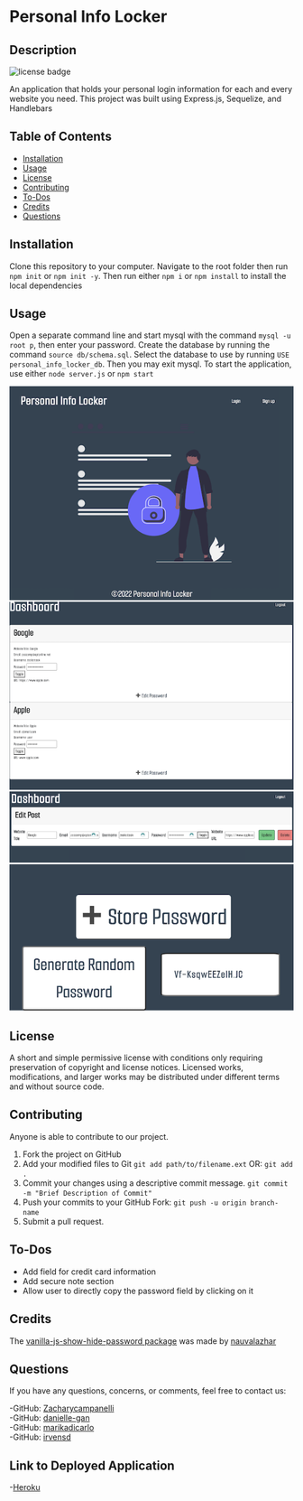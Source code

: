 
# Personal Info Locker
  
## Description 
![license badge](https://img.shields.io/badge/license-mit-green)
  
An application that holds your personal login information for each and every website you need. This project was built using Express.js, Sequelize, and Handlebars


## Table of Contents
* [Installation](#Installation)
* [Usage](#Usage)
* [License](#License)
* [Contributing](#Contributing)
* [To-Dos](#To-Dos)
* [Credits](#Credits)
* [Questions](#Questions)



## Installation
Clone this repository to your computer. Navigate to the root folder then run `npm init` or `npm init -y`. Then run either `npm i` or `npm install` to install the local dependencies

  
## Usage
Open a separate command line and start mysql with the command `mysql -u root p`, then enter your password. Create the database by running the command `source db/schema.sql`. Select the database to use by running `USE personal_info_locker_db`. Then you may exit mysql. To start the application, use either `node server.js` or `npm start`


  
![screenshot](public/images/Screenshot_1.png)  
![screenshot](public/images/Screenshot_2.png)  
![screenshot](public/images/Screenshot_3.png)  
![screenshot](public/images/Screenshot_4.png)



## License
A short and simple permissive license with conditions only requiring preservation of copyright and license notices. Licensed works, modifications, and larger works may be distributed under different terms and without source code.  

## Contributing
Anyone is able to contribute to our project.

1.	Fork the project on GitHub
2.	Add your modified files to Git
    `git add path/to/filename.ext`
    OR:
    `git add .`
3.	Commit your changes using a descriptive commit message.
    `git commit -m "Brief Description of Commit"`
4.	Push your commits to your GitHub Fork:
    `git push -u origin branch-name`
5.	Submit a pull request.

## To-Dos
- Add field for credit card information
- Add secure note section
- Allow user to directly copy the password field by clicking on it

## Credits
The [vanilla-js-show-hide-password package](https://github.com/nauvalazhar/vanilla-js-show-hide-password) was made by [nauvalazhar](https://github.com/nauvalazhar)   

## Questions
If you have any questions, concerns, or comments, feel free to contact us:
  
-GitHub: [Zacharycampanelli](https://github.com/Zacharycampanelli)  
-GitHub: [danielle-gan](https://github.com/danielle-gan)  
-GitHub: [marikadicarlo](https://github.com/marikadicarlo)  
-GitHub: [irvensd](https://github.com/irvensd)  

## Link to Deployed Application
-[Heroku](https://sleepy-cove-57890.herokuapp.com/)